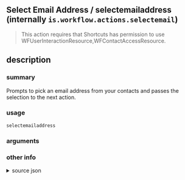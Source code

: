 
## Select Email Address / selectemailaddress (internally `is.workflow.actions.selectemail`)


> This action requires that Shortcuts has permission to use WFUserInteractionResource,WFContactAccessResource.


## description
### summary
Prompts to pick an email address from your contacts and passes the selection to the next action.


### usage
`selectemailaddress `

### arguments


### other info

<details><summary>source json</summary>
```json
{
	"ActionClass": "WFSelectContactsAction",
	"ActionKeywords": [
		"select",
		"email",
		"address",
		"e-mail",
		"addressbook"
	],
	"AppIdentifier": "com.apple.mobilemail",
	"Category": "Contacts",
	"ContactProperties": [
		"Email"
	],
	"Description": {
		"DescriptionSummary": "Prompts to pick an email address from your contacts and passes the selection to the next action."
	},
	"InputPassthrough": false,
	"Name": "Select Email Address",
	"Output": {
		"Multiple": true,
		"OutputName": "Email Addresses",
		"Types": [
			"WFEmailAddress"
		]
	},
	"RequiredResources": [
		"WFUserInteractionResource",
		"WFContactAccessResource"
	],
	"ShortName": "Select Email",
	"Subcategory": "Email",
	"SuggestedAsInitialAction": false,
	"UserInterfaces": [
		"UIKit",
		"WatchKit"
	]
}
```
</details>
